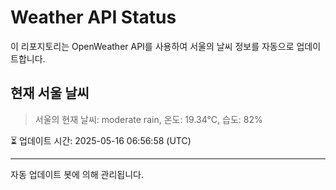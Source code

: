 
# Weather API Status

이 리포지토리는 OpenWeather API를 사용하여 서울의 날씨 정보를 자동으로 업데이트합니다.

## 현재 서울 날씨
> 서울의 현재 날씨: moderate rain, 온도: 19.34°C, 습도: 82%

⏳ 업데이트 시간: 2025-05-16 06:56:58 (UTC)

---
자동 업데이트 봇에 의해 관리됩니다.
